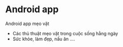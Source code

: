 # Android app
Android app mẹo vặt
- Các thủ thuật mẹo vặt trong cuộc sống hằng ngày
- Sức khỏe, làm đẹp, nấu ăn ....
